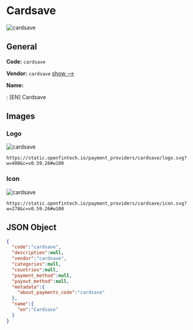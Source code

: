 
# Cardsave 
![cardsave](https://static.openfintech.io/payment_providers/cardsave/logo.svg?w=400&c=v0.59.26#w100)  

## General 
 
**Code:** `cardsave` 
 
**Vendor:** `cardsave` [show -->](/vendors/cardsave/) 
 
**Name:** 
 
:	[EN] Cardsave 
 

## Images 

### Logo 
 
![cardsave](https://static.openfintech.io/payment_providers/cardsave/logo.svg?w=400&c=v0.59.26#w100)  

```
https://static.openfintech.io/payment_providers/cardsave/logo.svg?w=400&c=v0.59.26#w100
```  

### Icon 
 
![cardsave](https://static.openfintech.io/payment_providers/cardsave/icon.svg?w=278&c=v0.59.26#w100)  

```
https://static.openfintech.io/payment_providers/cardsave/icon.svg?w=278&c=v0.59.26#w100
```  

## JSON Object 

```json
{
  "code":"cardsave",
  "description":null,
  "vendor":"cardsave",
  "categories":null,
  "countries":null,
  "payment_method":null,
  "payout_method":null,
  "metadata":{
    "about_payments_code":"cardsave"
  },
  "name":{
    "en":"Cardsave"
  }
}
```  
